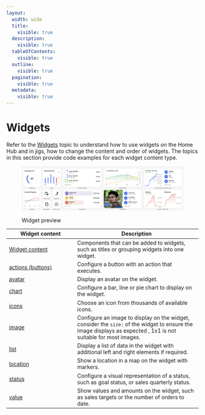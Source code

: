 ```yaml
---
layout:
  width: wide
  title:
    visible: true
  description:
    visible: true
  tableOfContents:
    visible: true
  outline:
    visible: true
  pagination:
    visible: true
  metadata:
    visible: true
---
```


# Widgets

Refer to the [Widgets](https://docs.jigx.com/widgets) topic to understand how to use widgets on the Home Hub and in jigs, how to change the content and order of widgets. The topics in this section provide code examples for each widget content type.

<figure><img src="../../.gitbook/assets/widgets.png" alt="Widget preview" width="563"><figcaption><p>Widget preview</p></figcaption></figure>

<table><thead><tr><th width="164.78125">Widget content</th><th>Description</th></tr></thead><tbody><tr><td><a href="Content widget components.md">Widget content</a></td><td>Components that can be added to widgets, such as titles or grouping widgets into one widget.</td></tr><tr><td><a href="broken-reference">actions (buttons)</a></td><td>Configure a button with an action that executes.</td></tr><tr><td><a href="avatar.md">avatar</a></td><td>Display an avatar on the widget.</td></tr><tr><td><a href="chart.md">chart</a></td><td>Configure a bar, line or pie chart to display on the widget.</td></tr><tr><td><a href="https://docs.jigx.com/jigx-icons">icons</a></td><td>Choose an icon from thousands of available icons.</td></tr><tr><td><a href="image.md">image</a></td><td>Configure an image to display on the widget, consider the <code>size:</code> of the widget to ensure the image displays as expected , 1x1 is not suitable for most images.</td></tr><tr><td><a href="list.md">list</a></td><td>Display a list of data in the widget with additional left and right elements if required.</td></tr><tr><td><a href="location.md">location</a></td><td>Show a location in a map on the widget with markers.</td></tr><tr><td><a href="status.md">status</a></td><td>Configure a visual representation of a status, such as goal status, or sales quarterly status.</td></tr><tr><td><a href="value.md">value</a></td><td>Show values and amounts on the widget, such as sales targets or the number of orders to date.</td></tr></tbody></table>
